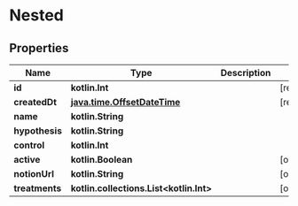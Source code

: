
# Nested

## Properties
Name | Type | Description | Notes
------------ | ------------- | ------------- | -------------
**id** | **kotlin.Int** |  |  [readonly]
**createdDt** | [**java.time.OffsetDateTime**](java.time.OffsetDateTime.md) |  |  [readonly]
**name** | **kotlin.String** |  | 
**hypothesis** | **kotlin.String** |  | 
**control** | **kotlin.Int** |  | 
**active** | **kotlin.Boolean** |  |  [optional]
**notionUrl** | **kotlin.String** |  |  [optional]
**treatments** | **kotlin.collections.List&lt;kotlin.Int&gt;** |  |  [optional]



